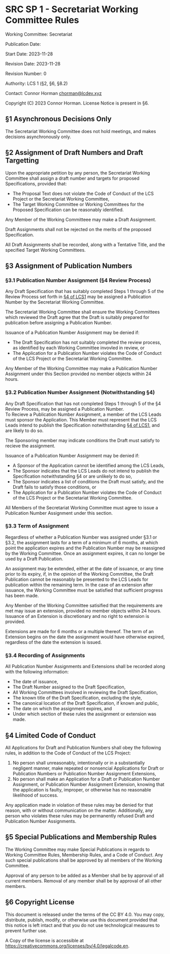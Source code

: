 # SRC SP 1 - Secretariat Working Committee Rules

Working Committee: Secretariat

Publication Date:

Start Date: 2023-11-28

Revision Date: 2023-11-28

Revision Number: 0

Authority: LCS 1 (§2, §6, §8.2)

Contact: Connor Horman <chorman@lcdev.xyz>

Copyright (C) 2023 Connor Horman. License Notice is present in §6.

## §1 Asynchronous Decisions Only

The Secretariat Working Committee does not hold meetings, and makes decisions asynchronously only.

## §2 Assignment of Draft Numbers and Draft Targetting

Upon the appropriate petition by any person, the Secretariat Working Committee shall assign a draft number and targets for proposed Specifications, provided that:
* The Proposal Text does not violate the Code of Conduct of the LCS Project or the Secretariat Working Committee,
* The Target Working Committee or Working Committees for the Proposed Specification can be reasonably identified.

Any Member of the Working Committeee may make a Draft Assignment.

Draft Assignments shall not be rejected on the merits of the proposed Specification.


All Draft Assignments shall be recorded, along with a Tentative Title, and the specified Target Working Committees.

## §3 Assignment of Publication Numbers

### §3.1 Publication Number Assignment (§4 Review Process)

Any Draft Specification that has suitably completed Steps 1 through 5 of the Review Process set forth in [§4 of LCS1](https://github.com/lcs-project/publications/blob/main/primary/LCS1.md#4-steps-of-publication) may be assigned a Publication Number by the Secretariat Working Committee.

The Secretariat Working Committee shall ensure the Working Committees which reviewed the Draft agree that the Draft is suitably prepared for publication before assigning a Publication Number.

Issuance of a Publication Number Assignment may be denied if:
* The Draft Specification has not suitably completed the review process, as identified by each Working Committee invovled in review, or
* The Application for a Publication Number violates the Code of Conduct of the LCS Project or the Secretariat Working Committee.

Any Member of the Working Committee may make a Publication Number Assignment under this Section provided no member objects within 24 hours.

### §3.2 Publication Number Assignment (Notwithstanding §4)

Any Draft Specification that has not completed Steps 1 through 5 of the §4 Review Process, may be assigned a Publication Number.  
To Recieve a Publication Number Assignment, a member of the LCS Leads must sponsor the Application. 
This Member must represent that the LCS Leads intend to publish the Specification notwithstanding [§4 of LCS1](https://github.com/lcs-project/publications/blob/main/primary/LCS1.md#4-steps-of-publication), and are likely to do so.

The Sponsoring member may indicate conditions the Draft must satisfy to recieve the assignment. 

Issuance of a Publication Number Assignment may be denied if:
* A Sponsor of the Application cannot be identified among the LCS Leads, 
* The Sponsor indicates that the LCS Leads do not intend to publish the Specification notwithstanding §4 or are unlikely to do so,
* The Sponsor indicates a list of conditions the Draft must satisfy, and the Draft fails to satisfy those conditions, or
* The Application for a Publication Number violates the Code of Conduct of the LCS Project or the Secretariat Working Committee.

All Members of the Secretariat Working Committee must agree to issue a Publication Number Assignment under this section.

### §3.3 Term of Assignment

Regardless of whether a Publication Number was assigned under §3.1 or §3.2, the assignment lasts for a term of a minimum of 6 months, at which point the application expires and the Publication Number may be reassigned by the Working Committee. Once an assignment expires, it can no longer be used by a Draft Publication.

An assignment may be extended, either at the date of issuance, or any time prior to its expiry, if, in the opinion of the Working Committee, the Draft Publication cannot be reasonably be presented to the LCS Leads for publication within the remaining term. In the case of an extension after issuance, the Working Committee must be satisfied that sufficient progress has been made. 

Any Member of the Working Committee satisified that the requirements are met may issue an extension, provided no member objects within 24 hours. Issuance of an Extension is discretionary and no right to extension is provided. 

Extensions are made for 6 months or a multiple thereof. The term of an Extension begins on the date the assignment would have otherwise expired, regardless of the date the extension is issued.

### §3.4 Recording of Assignments

All Publication Number Assignments and Extensions shall be recorded along with the following information:
* The date of issuance,
* The Draft Number assigned to the Draft Specification,
* All Working Committees involved in reviewing the Draft Specification,
* The known title of the Draft Specification, excluding the style,
* The canonical location of the Draft Specification, if known and public,
* The date on which the assignment expires, and
* Under which section of these rules the assignment or extension was made.


## §4 Limited Code of Conduct

All Applications for Draft and Publication Numbers shall obey the following rules, in addition to the Code of Conduct of the LCS Project:
1. No person shall unreasonably, intentionally or in a substantially negligent manner, make repeated or nonsencial Applications for Draft or Publication Numbers or Publication Number Assignment Extensions,
2. No person shall make an Application for a Draft or Publication Number Assignment, or Publication Number Assignment Extension, knowing that the application is faulty, improper, or otherwise has no reasonable likelihood of success.

Any application made in violation of these rules may be denied for that reason, with or without communication on the matter. Additionally, any person who violates these rules may be permanently refused Draft and Publication Number Assignments.

## §5 Special Publications and Membership Rules

The Working Committee may make Special Publications in regards to Working Committee Rules, Membership Rules, and a Code of Conduct. 
Any such special publications shall be approved by all members of the Working Committee.

Approval of any person to be added as a Member shall be by approval of all current members. Removal of any member shall be by approval of all other members.

## §6 Copyright License

This document is released under the terms of the CC BY 4.0. You may copy, distribute, publish, modify, or otherwise use this document provided that this notice is left intact and that you do not use technological measures to prevent further use.

A Copy of the license is accessible at <https://creativecommons.org/licenses/by/4.0/legalcode.en>.